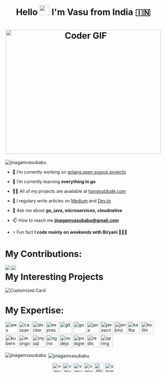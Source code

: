 <h1 align="center"> Hello <img src="https://github.com/blackcater/blackcater/raw/master/images/Hi.gif" height="32" /> I'm Vasu from India 🇮🇳</h1>
<h1 align="center"><img src="https://media.giphy.com/media/SWoSkN6DxTszqIKEqv/giphy.gif" alt="Coder GIF" width="500" height="400"></h1>
<p align="left"> <img src="https://komarev.com/ghpvc/?username=jinagamvasubabu" alt="jinagamvasubabu" /> </p>


- 🔭 I’m currently working on [golang open source projects](https://github.com/jinagamvasubabu?tab=repositories)

- 🌱 I’m currently learning **everything in go**

- 👨‍💻 All of my projects are available at [hangoutdude.com](https://hangoutdude.com)

- 📝 I regulary write articles on [Medium](https://medium.com/@jinagamvasubabu) and [Dev.to](https://dev.to/jinagamvasubabu)

- 💬 Ask me about **go, java, microservices, cloudnative**

- 📫 How to reach me **jinagamvasubabu@gmail.com**

- ⚡ Fun fact **I code mainly on weekends with Biryani 🍛🍛🍛**




# My Contributions:
<p align="center">
<a href="https://github.com/anuraghazra/github-readme-stats">
  <img align="left" src="https://github-readme-stats.vercel.app/api/?username=jinagamvasubabu&show_icons=true&title_color=fff&icon_color=79ff97&text_color=9f9f9f&bg_color=151515" />
</a>

<a href="https://github.com/anuraghazra/github-readme-stats">
  <img align="left" src="https://github-readme-stats.vercel.app/api/top-langs/?username=jinagamvasubabu&layout=compact&hide=html" />
</a>
</p>

# My Interesting Projects
![Customized Card](https://github-readme-stats.vercel.app/api/pin?username=jinagamvasubabu&repo=github-readme-stats&title_color=fff&icon_color=f9f9f9&text_color=9f9f9f&bg_color=151515)

# My Expertise:
<p align="left"><img src="https://devicons.github.io/devicon/devicon.git/icons/amazonwebservices/amazonwebservices-original-wordmark.svg" alt="aws" width="40" height="40"/> <img src="https://www.vectorlogo.zone/logos/apache_cassandra/apache_cassandra-icon.svg" alt="cassandra" width="40" height="40"/> <img src="https://devicons.github.io/devicon/devicon.git/icons/docker/docker-original-wordmark.svg" alt="docker" width="40" height="40"/> <img src="https://devicons.github.io/devicon/devicon.git/icons/express/express-original-wordmark.svg" alt="express" width="40" height="40"/> <img src="https://www.vectorlogo.zone/logos/git-scm/git-scm-icon.svg" alt="git" width="40" height="40"/> <img src="https://devicons.github.io/devicon/devicon.git/icons/go/go-original.svg" alt="go" width="40" height="40"/> <img src="https://devicons.github.io/devicon/devicon.git/icons/java/java-original-wordmark.svg" alt="java" width="40" height="40"/> <img src="https://devicons.github.io/devicon/devicon.git/icons/javascript/javascript-original.svg" alt="javascript" width="40" height="40"/> <img src="https://www.vectorlogo.zone/logos/jenkins/jenkins-icon.svg" alt="jenkins" width="40" height="40"/> <img src="https://www.vectorlogo.zone/logos/apache_kafka/apache_kafka-icon.svg" alt="kafka" width="40" height="40"/> <img src="https://www.vectorlogo.zone/logos/kotlinlang/kotlinlang-icon.svg" alt="kotlin" width="40" height="40"/> <img src="https://www.vectorlogo.zone/logos/kubernetes/kubernetes-icon.svg" alt="kubernetes" width="40" height="40"/>  <img src="https://devicons.github.io/devicon/devicon.git/icons/mongodb/mongodb-original-wordmark.svg" alt="mongodb" width="40" height="40"/> <img src="https://devicons.github.io/devicon/devicon.git/icons/mysql/mysql-original-wordmark.svg" alt="mysql" width="40" height="40"/> <img src="https://devicons.github.io/devicon/devicon.git/icons/nginx/nginx-original.svg" alt="nginx" width="40" height="40"/> <img src="https://devicons.github.io/devicon/devicon.git/icons/nodejs/nodejs-original-wordmark.svg" alt="nodejs" width="40" height="40"/>  <img src="https://devicons.github.io/devicon/devicon.git/icons/postgresql/postgresql-original-wordmark.svg" alt="postgresql" width="40" height="40"/>  <img src="https://devicons.github.io/devicon/devicon.git/icons/redis/redis-original-wordmark.svg" alt="redis" width="40" height="40"/> <img src="https://www.vectorlogo.zone/logos/springio/springio-icon.svg" alt="spring" width="40" height="40"/></p><p><img align="left" src="https://github-readme-stats.vercel.app/api/top-langs/?username=jinagamvasubabu&layout=compact&hide=html" alt="jinagamvasubabu" /></p>

<p>&nbsp;<img align="center" src="https://github-readme-stats.vercel.app/api?username=jinagamvasubabu&show_icons=true" alt="jinagamvasubabu" /></p>

<p align="center">
<a href="https://dev.to/vasubabu" target="blank"><img align="center" src="https://cdn.jsdelivr.net/npm/simple-icons@3.0.1/icons/dev-dot-to.svg" alt="vasubabu" height="30" width="30" /></a>
<a href="https://linkedin.com/in/vasubabu-jinagam-a94895a1" target="blank"><img align="center" src="https://cdn.jsdelivr.net/npm/simple-icons@3.0.1/icons/linkedin.svg" alt="vasubabu-jinagam-a94895a1" height="30" width="30" /></a>
<a href="https://dribbble.com/vasubabu jinagam" target="blank"><img align="center" src="https://cdn.jsdelivr.net/npm/simple-icons@3.0.1/icons/dribbble.svg" alt="vasubabu jinagam" height="30" width="30" /></a>
<a href="https://www.behance.net/vasubabu jinagam" target="blank"><img align="center" src="https://cdn.jsdelivr.net/npm/simple-icons@3.0.1/icons/behance.svg" alt="vasubabu jinagam" height="30" width="30" /></a>
<a href="https://medium.com/@jinagamvasubabu" target="blank"><img align="center" src="https://cdn.jsdelivr.net/npm/simple-icons@3.0.1/icons/medium.svg" alt="@jinagamvasubabu" height="30" width="30" /></a>
<a href="https://www.youtube.com/c/smartfreaks" target="blank"><img align="center" src="https://cdn.jsdelivr.net/npm/simple-icons@3.0.1/icons/youtube.svg" alt="smartfreaks" height="30" width="30" /></a>
</p>
